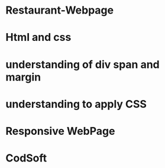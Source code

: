 # Restaurant-Webpage
# Html and css
# understanding of div span and margin
# understanding to apply CSS
# Responsive WebPage
# CodSoft  
